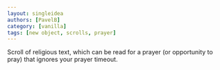 ```yaml
---
layout: singleidea
authors: [PavelB]
category: [vanilla]
tags: [new object, scrolls, prayer]
---
```

Scroll of religious text, which can be read for a prayer (or opportunity to pray) that ignores your prayer timeout.
